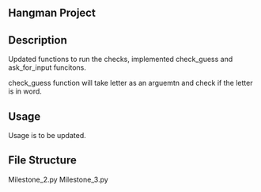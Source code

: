 ## Hangman Project

## Description

Updated functions to run the checks, implemented check_guess and ask_for_input funcitons.

check_guess function will take letter as an arguemtn and check if the letter is in word.

## Usage

Usage is to be updated.

## File Structure

Milestone_2.py
Milestone_3.py

